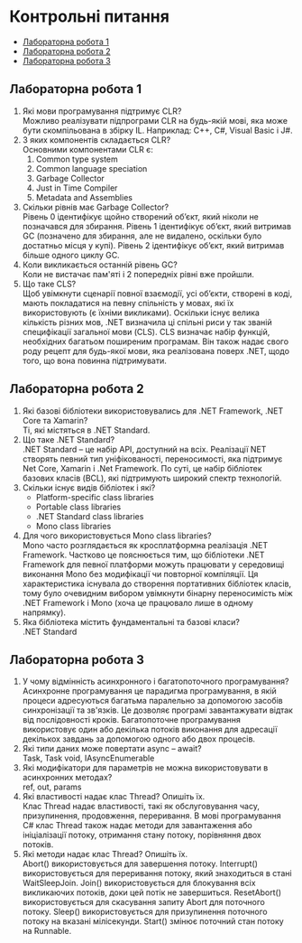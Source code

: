 # Контрольні питання

<ul>
  <li><a href="#lab1">Лабораторна робота 1</a></li>
  <li><a href="#lab2">Лабораторна робота 2</a></li>
  <li><a href="#lab2">Лабораторна робота 3</a></li>
</ul>

<div id="lab1">
  <h2>Лабораторна робота 1</h2>
  
  <ol>
    <li>Які мови програмування підтримує CLR?<br>
    Можливо реалізувати підпрограми CLR на будь-якій мові, яка може бути скомпільована в збірку IL. Наприклад: C++, C#, Visual Basic і J#.</li>
    <li>З яких компонентів складається CLR?<br>
      Основними компонентами CLR є:
      <ol>
        <li>Common type system</li>
        <li>Common language speciation</li>
        <li>Garbage Collector</li>
        <li>Just in Time Compiler</li>
        <li>Metadata and Assemblies</li>
      </ol></li>
    <li>Скільки рівнів має Garbage Collector?<br>
  Рівень 0 ідентифікує щойно створений об’єкт, який ніколи не позначався для збирання. Рівень 1 ідентифікує об’єкт, який витримав GC (позначено для збирання, але не видалено, оскільки було достатньо місця у купі). Рівень 2 ідентифікує об’єкт, який витримав більше одного циклу GC.</li>
    <li>Коли викликається останній рівень GC?<br>
  Коли не вистачає пам'яті і 2 попередніх рівні вже пройшли.</li>
    <li>Що таке CLS?<br>
  Щоб увімкнути сценарії повної взаємодії, усі об’єкти, створені в коді, мають покладатися на певну спільність у мовах, які їх використовують (є їхніми викликами). Оскільки існує велика кількість різних мов, .NET визначила ці спільні риси у так званій специфікації загальної мови (CLS). CLS визначає набір функцій, необхідних багатьом поширеним програмам. Він також надає свого роду рецепт для будь-якої мови, яка реалізована поверх .NET, щодо того, що вона повинна підтримувати.</li>
  </ol>
</div>

<div id="lab2">
  <h2>Лабораторна робота 2</h2>
  
  <ol>
    <li>Які базові бібліотеки використовувались для .NET Framework, .NET Core та Xamarin?<br>
    Ті, які містяться в .NET Standard.</li>
    <li>Що таке .NET Standard?<br>
    .NET Standard – це набір API, доступний на всіх. Реалізації NET створять певний тип уніфікованості, переносимості, яка підтримує Net Core, Xamarin і .Net Framework. По суті, це набір бібліотек базових класів (BCL), які підтримують широкий спектр технологій.</li>
    <li>Скільки існує видів бібліотек і які?<br>
      <ul>
        <li>Platform-specific class libraries</li>
        <li>Portable class libraries</li>
        <li>.NET Standard class libraries</li>
        <li>Mono class libraries</li>
      </ul></li>
    <li>Для чого використовується Mono class libraries?<br>
    Mono часто розглядається як кросплатформна реалізація .NET Framework. Частково це пояснюється тим, що бібліотеки .NET Framework для певної платформи можуть працювати у середовищі виконання Mono без модифікації чи повторної компіляції. Ця характеристика існувала до створення портативних бібліотек класів, тому було очевидним вибором увімкнути бінарну переносимість між .NET Framework і Mono (хоча це працювало лише в одному напрямку).</li>
    <li>Яка бібліотека містить фундаментальні та базові класи?<br>
    .NET Standard</li>
  </ol>	
</div>

<div id="lab2">
  <h2>Лабораторна робота 3</h2>
  
  <ol>
    <li>У чому відмінність асинхронного і багатопоточного програмування?<br>Асинхронне програмування це парадигма програмування, в якій процеси адресуються багатьма паралельно за допомогою засобів синхронізації та зв'язків. Це дозволяє програмі завантажувати відтак від послідовності кроків. Багатопоточне програмування використовує один або декілька потоків виконання для адресації декількох завдань за допомогою одного або двох процесів.</li>
    <li>Які типи даних може повертати async – await?<br>Task, Task<T> void, IAsyncEnumerable<T></li>
    <li>Які модифікатори для параметрів не можна використовувати в асинхронних методах?<br>ref, out, params</li>
    <li>Які властивості надає клас Thread? Опишіть їх.<br>Клас Thread надає властивості, такі як обслуговування часу, призупинення, продовження, переривання. В мові програмування C# клас Thread також надає методи для завантаження або ініціалізації потоку, отримання стану потоку, порівняння двох потоків.</li>
    <li>Які методи надає клас Thread? Опишіть їх.<br>Abort() використовується для завершення потоку.
Interrupt() використовується для переривання потоку, який знаходиться в стані WaitSleepJoin.
Join() використовується для блокування всіх викликаючих потоків, доки цей потік не завершиться.
ResetAbort() використовується для скасування запиту Abort для поточного потоку.
Sleep() використовується для призупинення поточного потоку на вказані мілісекунди.
Start() змінює поточний стан потоку на Runnable.</li>
  </ol>	
</div>
